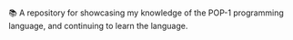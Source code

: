 📚️ A repository for showcasing my knowledge of the POP-1 programming language, and continuing to learn the language.
